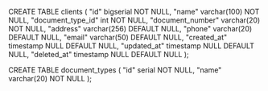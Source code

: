 CREATE TABLE clients (
"id" bigserial NOT NULL,
"name" varchar(100) NOT NULL,
"document_type_id" int NOT NULL,
"document_number" varchar(20) NOT NULL,
"address" varchar(256) DEFAULT NULL,
"phone" varchar(20) DEFAULT NULL,
"email" varchar(50) DEFAULT NULL,
"created_at" timestamp NULL DEFAULT NULL,
"updated_at" timestamp NULL DEFAULT NULL,
"deleted_at" timestamp NULL DEFAULT NULL
);

CREATE TABLE document_types (
"id" serial NOT NULL,
"name" varchar(20) NOT NULL
);
